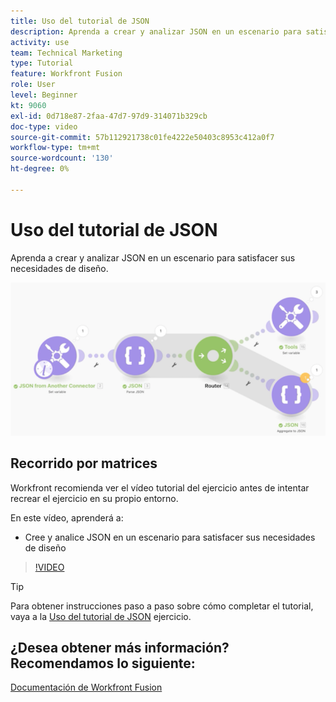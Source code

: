 ```yaml
---
title: Uso del tutorial de JSON
description: Aprenda a crear y analizar JSON en un escenario para satisfacer sus necesidades de diseño en [!DNL Adobe Workfront Fusion].
activity: use
team: Technical Marketing
type: Tutorial
feature: Workfront Fusion
role: User
level: Beginner
kt: 9060
exl-id: 0d718e87-2faa-47d7-97d9-314071b329cb
doc-type: video
source-git-commit: 57b112921738c01fe4222e50403c8953c412a0f7
workflow-type: tm+mt
source-wordcount: '130'
ht-degree: 0%

---
```


# Uso del tutorial de JSON

Aprenda a crear y analizar JSON en un escenario para satisfacer sus necesidades de diseño.

![Imagen de un escenario de fusión](assets/final-functional-bits-and-bobs-2.png)

## Recorrido por matrices

Workfront recomienda ver el vídeo tutorial del ejercicio antes de intentar recrear el ejercicio en su propio entorno.

En este vídeo, aprenderá a:

* Cree y analice JSON en un escenario para satisfacer sus necesidades de diseño

>[!VIDEO](https://video.tv.adobe.com/v/335301/?quality=12&learn=on)

>[!TIP]
>
>Para obtener instrucciones paso a paso sobre cómo completar el tutorial, vaya a la [Uso del tutorial de JSON](https://experienceleague.adobe.com/docs/workfront-learn/tutorials-workfront/fusion/exercises/working-with-json.html?lang=en) ejercicio.


## ¿Desea obtener más información? Recomendamos lo siguiente:

[Documentación de Workfront Fusion](https://experienceleague.adobe.com/docs/workfront/using/adobe-workfront-fusion/workfront-fusion-2.html?lang=en)
